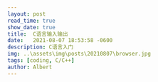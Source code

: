 ```yaml
---
layout: post
read_time: true
show_date: true
title:  C语言输入输出
date:   2021-08-07 18:53:58 -0600
description: C语言入门
img: ..\assets\img\posts\20210807\browser.jpg
tags: [coding, C/C++]
author: Albert
---
```


